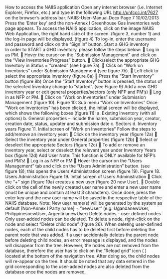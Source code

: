 How to access the NAIIS application
Open any internet browser (i.e. Internet Explorer, Firefox, etc.) and type in the following URL http://unfccc.int/7627 on
the browser’s address bar. 
NAIIS-User-Manual.Docx Page 7 10/02/2013
Press the ‘Enter key’ and the non-Annex I Greenhouse Gas Inventories web page appears.
To access the NAIIS application, click on the image NAIIS Web Application, the right hand side of the screen. (figure
3, number 1) and the log-in page will be displayed. (figure 4) 
To log-in, enter the username and password and click on the “Sign in” button. 
Start	a	GHG	inventory	
In order to START a GHG inventory, please follow the steps below:
 Log in as PM.
 Hover the cursor on the “Submission Management” and click on the “View Inventories Progress” button.
 Click/select the appropriate GHG Inventory in Status = “created” (see figure 7a).
 Click on “Work on Inventories” under Submission Management (see figure 7b). 
 Left click to select the appropriate Inventory (figure 8a)
 Press the “Start Inventory” button (figure 8b)
Once the “Start Inventory” button is pressed, the status of the selected Inventory change to “started”. (see Figure 9) 
Add a new GHG inventory year or edit general properties/sectors (only NFP and
PM’s)
 Log in as NFP or PM.
 Click on “Work on Inventories” under Submission Management (figure 10).
Figure 10: Sub menu “Work on Inventories”
Once “Work on Inventories” has been clicked, the initial screen will be displayed, which shows the following boxes
(figure 11):
a. Existing Inventory (with all options)
b. General properties – include the name, submission year, creator, creation date, status, updater and submission
date
c. Sectors
d. Inventory years
Figure 11. Initial screen of “Work on Inventories”
Follow the steps to add/remove an inventory year:
 Click on the inventory year (figure 12a)
 Select the inventory year under General properties (figure 12b)
 Select or deselect the appropriate Sectors (figure 12c)
 To add or remove an inventory year, select or deselect the relevant year under Inventory Years box (figure 12d)
Add User
Note: This function is ONLY available for NFP’s and PM’s!
 Log in as NFP or PM
 Hover the cursor on the “Users Management” tab and click on the “Users Administration” button. (see figure 18);
this opens the Users Administration screen (figure 19).
Figure 18. Users Administration
 Figure 19. Initial screen of Users Administration
 Click the “+” sign (figure 19a) creates a new user (figure 20 new User).
 Double click on the cell of the newly created user name and enter a new user name (must be unique and contain at
least 3 characters).
Once done, press the enter key and the new user name will be saved in the respective table of the NAIIS database.
Note: New user name(s) will be generated by the system as default [Non-Annex I Party name] + “newUser”
(e.g. UgandanewUser, PhilippinesnewUser, ArgentinanewUser)
Delete nodes – user defined nodes
Only user-added nodes can be deleted. To delete a node, right-click on the node and select “Delete child node”
(figure 26). When deleting user-defined nodes, each of the child nodes has to be deleted first before deleting the
parent node that was added. If a user accidentally deletes the parent node before deleting child nodes, an error
message is displayed, and the nodes will disappear from the tree. However, the nodes are not removed from the
database, therefore the user has to click on the “Reload grid” icon ( ) located at the bottom of the navigation tree.
After doing so, the child nodes will re-appear on the tree. It should be noted that any data entered in the grid
corresponding to the user-added nodes are also deleted from the database once the nodes are removed.